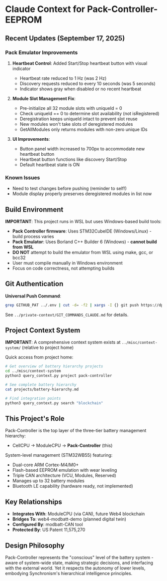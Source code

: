 # Claude Context for Pack-Controller-EEPROM

## Recent Updates (September 17, 2025)

### Pack Emulator Improvements
1. **Heartbeat Control**: Added Start/Stop heartbeat button with visual indicator
   - Heartbeat rate reduced to 1 Hz (was 2 Hz)
   - Discovery requests reduced to every 10 seconds (was 5 seconds)
   - Indicator shows gray when disabled or no recent heartbeat

2. **Module Slot Management Fix**: 
   - Pre-initialize all 32 module slots with uniqueId = 0
   - Check uniqueId == 0 to determine slot availability (not isRegistered)
   - Deregistration keeps uniqueId intact to prevent slot reuse
   - New modules won't take slots of deregistered modules
   - GetAllModules only returns modules with non-zero unique IDs

3. **UI Improvements**:
   - Button panel width increased to 700px to accommodate new heartbeat button
   - Heartbeat button functions like discovery Start/Stop
   - Default heartbeat state is ON

### Known Issues
- Need to test changes before pushing (reminder to self!)
- Module display properly preserves deregistered modules in list now

## Build Environment
**IMPORTANT**: This project runs in WSL but uses Windows-based build tools:
- **Pack Controller firmware**: Uses STM32CubeIDE (Windows/Linux) - build process varies
- **Pack Emulator**: Uses Borland C++ Builder 6 (Windows) - **cannot build from WSL**
- **DO NOT** attempt to build the emulator from WSL using make, gcc, or bcc32
- User must compile manually in Windows environment
- Focus on code correctness, not attempting builds

## Git Authentication
**Universal Push Command**:
```bash
grep GITHUB_PAT ../.env | cut -d= -f2 | xargs -I {} git push https://dp-web4:{}@github.com/dp-web4/Pack-Controller-EEPROM.git
```
See `../private-context/GIT_COMMANDS_CLAUDE.md` for details.

## Project Context System

**IMPORTANT**: A comprehensive context system exists at `../misc/context-system/` (relative to project home)

Quick access from project home:
```bash
# Get overview of battery hierarchy projects
cd ../misc/context-system
python3 query_context.py project pack-controller

# See complete battery hierarchy
cat projects/battery-hierarchy.md

# Find integration points
python3 query_context.py search "blockchain"
```

## This Project's Role

Pack-Controller is the top layer of the three-tier battery management hierarchy:
- CellCPU → ModuleCPU → **Pack-Controller** (this)

System-level management (STM32WB55) featuring:
- Dual-core ARM Cortex-M4/M0+
- Flash-based EEPROM emulation with wear leveling
- Triple CAN architecture (VCU, Modules, Reserved)
- Manages up to 32 battery modules
- Bluetooth LE capability (hardware ready, not implemented)

## Key Relationships
- **Integrates With**: ModuleCPU (via CAN), future Web4 blockchain
- **Bridges To**: web4-modbatt-demo (planned digital twin)
- **Configured By**: modbatt-CAN tool
- **Protected By**: US Patent 11,575,270

## Design Philosophy
Pack-Controller represents the "conscious" level of the battery system - aware of system-wide state, making strategic decisions, and interfacing with the external world. Yet it respects the autonomy of lower levels, embodying Synchronism's hierarchical intelligence principles.